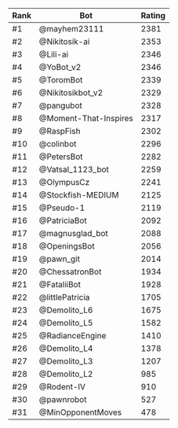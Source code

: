 Rank|Bot|Rating
---|---|---
#1|@mayhem23111|2381
#2|@Nikitosik-ai|2353
#3|@Lili-ai|2346
#4|@YoBot_v2|2346
#5|@ToromBot|2339
#6|@Nikitosikbot_v2|2329
#7|@pangubot|2328
#8|@Moment-That-Inspires|2317
#9|@RaspFish|2302
#10|@colinbot|2296
#11|@PetersBot|2282
#12|@Vatsal_1123_bot|2259
#13|@OlympusCz|2241
#14|@Stockfish-MEDIUM|2125
#15|@Pseudo-1|2119
#16|@PatriciaBot|2092
#17|@magnusglad_bot|2088
#18|@OpeningsBot|2056
#19|@pawn_git|2014
#20|@ChessatronBot|1934
#21|@FataliiBot|1928
#22|@littlePatricia|1705
#23|@Demolito_L6|1675
#24|@Demolito_L5|1582
#25|@RadianceEngine|1410
#26|@Demolito_L4|1378
#27|@Demolito_L3|1207
#28|@Demolito_L2|985
#29|@Rodent-IV|910
#30|@pawnrobot|527
#31|@MinOpponentMoves|478
